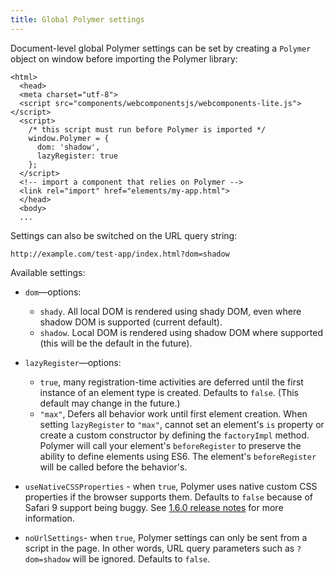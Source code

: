 ```yaml
---
title: Global Polymer settings
---
```


Document-level global Polymer settings can be set
by creating a `Polymer` object on window before importing the Polymer
library:

```
<html>
  <head>
  <meta charset="utf-8">
  <script src="components/webcomponentsjs/webcomponents-lite.js"></script>
  <script>
    /* this script must run before Polymer is imported */
    window.Polymer = {
      dom: 'shadow',
      lazyRegister: true
    };
  </script>
  <!-- import a component that relies on Polymer -->
  <link rel="import" href="elements/my-app.html">
  </head>
  <body>
  ...
```

Settings can also be switched on the URL query string:

    http://example.com/test-app/index.html?dom=shadow

Available settings:

*   `dom`—options:
    * `shady`. All local DOM is rendered using shady DOM, even where shadow DOM is supported (current default).
    * `shadow`. Local DOM is rendered using shadow DOM where supported (this will be the default in the future).

*   `lazyRegister`—options:
    * `true`, many registration-time activities are deferred until the first instance of an element
	type is created. Defaults to `false`. (This default may change in the future.)
    * `"max"`, Defers all behavior work until first element creation. When setting `lazyRegister` to `"max"`, cannot set an element's `is` property or create a custom constructor by defining the `factoryImpl` method. Polymer will call your element's `beforeRegister` to preserve the ability to define elements using ES6. The element's `beforeRegister` will be called before the behavior's.
*   `useNativeCSSProperties` - when `true`, Polymer uses native custom CSS properties if the browser supports them. Defaults to `false` because of Safari 9 support being buggy. See [1.6.0 release notes](https://www.polymer-project.org/1.0/docs/release-notes#v-1-6-0) for more information.
*   `noUrlSettings`- when `true`, Polymer settings can only be sent from a script in the page. In other words, URL query parameters such as `?dom=shadow` will be ignored. Defaults to `false`.
